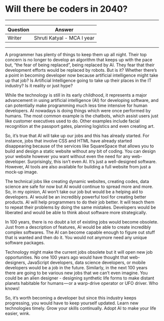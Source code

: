 # Will there be coders in 2040?
---
Question | Answer |
--- | --- |
Writer | Shruti Katyal - MCA I year
---

A programmer has plenty of things to keep them up all night. Their top concern is no longer to develop an algorithm that keeps up with the pace but, “the fear of being replaced”, being replaced by AI. They fear that their development efforts would be replaced by robots. But is it?
Whether there’s a point in becoming developer now because artificial intelligence might take up that job? Is Artificial Intelligence going to take up their places in the IT industry? Is it reality or just hype? 

While the technology is still in its early childhood, it represents a major advancement in using artificial intelligence (AI) for developing software, and can potentially make programming much less time intensive for human developers. AI nowadays is doing things which were once performed by humans. The most common example is the chatbots, which assist users just like customer executives used to do. Other examples include facial recognition at the passport gates, planning logistics and even creating art.  

So, it’s true that AI will take up our jobs and this has already started. For instance, jobs that involve CSS and HTML have already started disappearing because of the services like SquareSpace that allows you to build and design a static website without any bit of coding. You can design your website however you want without even the need for any web-developer. Surprisingly, this isn’t even AI. It’s just a well-designed software. However, AI tools are also available for building a full website from just a mock-up image. 

The technical jobs like creating dynamic websites, creating codes, data science are safe for now but AI would continue to spread more and more. So, in my opinion, AI won’t take our job but would be a helping aid to developers. AI would be an incredibly powerful tool for creating better products. AI will help programmers to do their job better. It will teach them to repeat their problems by doing the same mistakes. Developers would be liberated and would be able to think about software more strategically. 

In 100 years, there is no doubt a lot of existing jobs would become obsolete. Just from a description of features, AI would be able to create incredibly complex softwares. The AI can become capable enough to figure out stuff that is wanted and then do it. You would not anymore need any unique software packages.

Technology might make the current jobs obsolete but it will open new job opportunities. No one 100 years ago would have thought that web-designers, JavaScript developers, data science developers, or mobile developers would be a job in the future. Similarly, in the next 100 years there are going to be various new jobs that we can’t even imagine. 
You could be an alien designer - designing synthetic life forms to make distant planets habitable for humans — or a warp-drive operator or UFO driver. Who knows!

So, it’s worth becoming a developer but since this industry keeps progressing, you would have to keep yourself updated. Learn new technologies timely. Grow your skills continually. Adopt AI to make your life easier, wink.    
